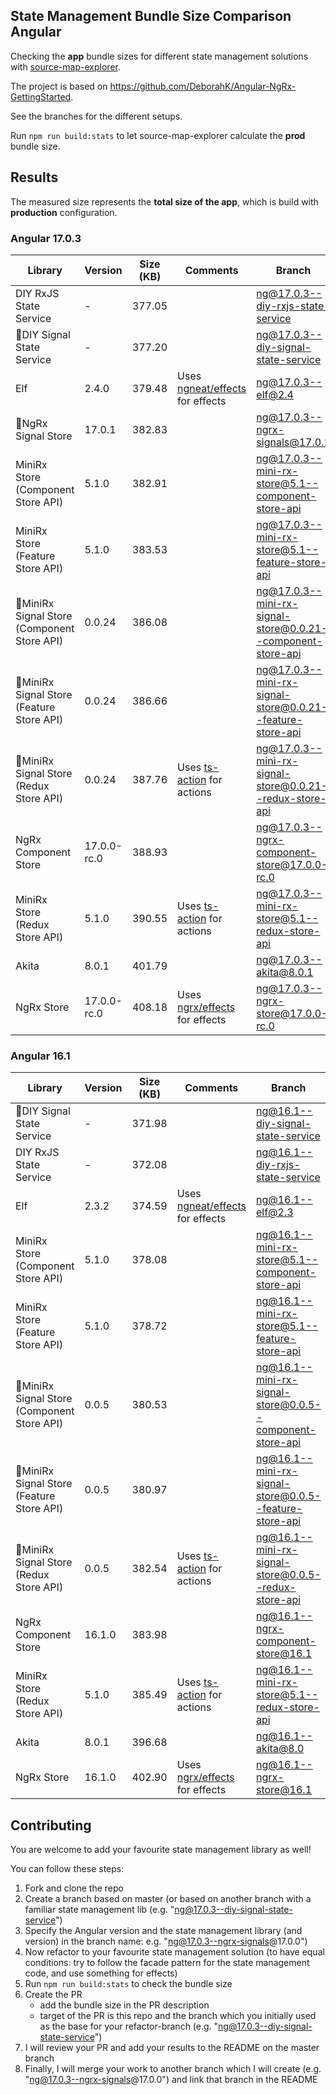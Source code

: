## State Management Bundle Size Comparison Angular

Checking the **app** bundle sizes for different state management solutions with [source-map-explorer](https://www.npmjs.com/package/source-map-explorer).

The project is based on https://github.com/DeborahK/Angular-NgRx-GettingStarted.

See the branches for the different setups.

Run `npm run build:stats` to let source-map-explorer calculate the **prod** bundle size.

## Results

The measured size represents the **total size of the app**, which is build with **production** configuration.

### Angular 17.0.3

| Library                                     | Version     | Size (KB) | Comments                                                             | Branch                                                                                                                                                                                              |
|---------------------------------------------|-------------|-----------|----------------------------------------------------------------------|-----------------------------------------------------------------------------------------------------------------------------------------------------------------------------------------------------|
| DIY RxJS State Service                      | -           | 377.05    |                                                                      | [ng@17.0.3--diy-rxjs-state-service](https://github.com/spierala/angular-state-management-comparison/tree/ng%4017.0.3--diy-rxjs-state-service)                                                       |
| 🚦DIY Signal State Service                  | -           | 377.20    |                                                                      | [ng@17.0.3--diy-signal-state-service](https://github.com/spierala/angular-state-management-comparison/tree/ng%4017.0.3--diy-signal-state-service)                                                   |
| Elf                                         | 2.4.0       | 379.48    | Uses [ngneat/effects](https://github.com/ngneat/effects) for effects | [ng@17.0.3--elf@2.4](https://github.com/spierala/angular-state-management-comparison/tree/ng%4017.0.3--elf%402.4)                                                                                   |
| 🚦NgRx Signal Store                         | 17.0.1      | 382.83    |                                                                      | [ng@17.0.3--ngrx-signals@17.0.1](https://github.com/spierala/angular-state-management-comparison/tree/ng%4017.0.3--ngrx-signals%4017.0.1)                                                           |
| MiniRx Store (Component Store API)          | 5.1.0       | 382.91    |                                                                      | [ng@17.0.3--mini-rx-store@5.1--component-store-api](https://github.com/spierala/angular-state-management-comparison/tree/ng%4017.0.3--mini-rx-store%405.1--component-store-api)                     |
| MiniRx Store (Feature Store API)            | 5.1.0       | 383.53    |                                                                      | [ng@17.0.3--mini-rx-store@5.1--feature-store-api](https://github.com/spierala/angular-state-management-comparison/tree/ng%4017.0.3--mini-rx-store%405.1--feature-store-api)                         |
| 🚦MiniRx Signal Store (Component Store API) | 0.0.24      | 386.08    |                                                                      | [ng@17.0.3--mini-rx-signal-store@0.0.21--component-store-api](https://github.com/spierala/angular-state-management-comparison/tree/ng%4017.0.3--mini-rx-signal-store%400.0.21--component-store-api) |
| 🚦MiniRx Signal Store (Feature Store API)   | 0.0.24      | 386.66    |                                                                      | [ng@17.0.3--mini-rx-signal-store@0.0.21--feature-store-api](https://github.com/spierala/angular-state-management-comparison/tree/ng%4017.0.3--mini-rx-signal-store%400.0.21--feature-store-api)     |
| 🚦MiniRx Signal Store (Redux Store API)     | 0.0.24      | 387.76    | Uses [ts-action](https://github.com/cartant/ts-action) for actions   | [ng@17.0.3--mini-rx-signal-store@0.0.21--redux-store-api](https://github.com/spierala/angular-state-management-comparison/tree/ng%4017.0.3--mini-rx-signal-store%400.0.21--redux-store-api)         |
| NgRx Component Store                        | 17.0.0-rc.0 | 388.93    |                                                                      | [ng@17.0.3--ngrx-component-store@17.0.0-rc.0](https://github.com/spierala/angular-state-management-comparison/tree/ng%4017.0.3--ngrx-component-store%4017.0.0-rc.0)                                 |
| MiniRx Store (Redux Store API)              | 5.1.0       | 390.55    | Uses [ts-action](https://github.com/cartant/ts-action) for actions   | [ng@17.0.3--mini-rx-store@5.1--redux-store-api](https://github.com/spierala/angular-state-management-comparison/tree/ng%4017.0.3--mini-rx-store%405.1--redux-store-api)                             |
| Akita                                       | 8.0.1       | 401.79    |                                                                      | [ng@17.0.3--akita@8.0.1 ](https://github.com/spierala/angular-state-management-comparison/tree/ng%4017.0.3--akita%408.0.1)                                                                          |
| NgRx Store                                  | 17.0.0-rc.0 | 408.18    | Uses [ngrx/effects](https://ngrx.io/guide/effects) for effects       | [ng@17.0.3--ngrx-store@17.0.0-rc.0](https://github.com/spierala/angular-state-management-comparison/tree/ng%4017.0.3--ngrx-store%4017.0.0-rc.0)                                                     |

### Angular 16.1

| Library                                     | Version | Size (KB) | Comments                                                             | Branch                                                                                                                                                                                        |
|---------------------------------------------|---------|-----------|----------------------------------------------------------------------|-----------------------------------------------------------------------------------------------------------------------------------------------------------------------------------------------|
| 🚦DIY Signal State Service                  | -       | 371.98    |                                                                      | [ng@16.1--diy-signal-state-service](https://github.com/spierala/angular-state-management-comparison/tree/ng%4016.1--diy-signal-state-service)                                                 |
| DIY RxJS State Service                      | -       | 372.08    |                                                                      | [ng@16.1--diy-rxjs-state-service](https://github.com/spierala/angular-state-management-comparison/tree/ng%4016.1--diy-rxjs-state-service)                                                     |
| Elf                                         | 2.3.2   | 374.59    | Uses [ngneat/effects](https://github.com/ngneat/effects) for effects | [ng@16.1--elf@2.3](https://github.com/spierala/angular-state-management-comparison/tree/ng%4016.1--elf%402.3)                                                                                 |
| MiniRx Store (Component Store API)          | 5.1.0   | 378.08    |                                                                      | [ng@16.1--mini-rx-store@5.1--component-store-api](https://github.com/spierala/angular-state-management-comparison/tree/ng%4016.1--mini-rx-store%405.1--component-store-api)                   |
| MiniRx Store (Feature Store API)            | 5.1.0   | 378.72    |                                                                      | [ng@16.1--mini-rx-store@5.1--feature-store-api](https://github.com/spierala/angular-state-management-comparison/tree/ng%4016.1--mini-rx-store%405.1--feature-store-api)                       |
| 🚦MiniRx Signal Store (Component Store API) | 0.0.5   | 380.53    |                                                                      | [ng@16.1--mini-rx-signal-store@0.0.5--component-store-api](https://github.com/spierala/angular-state-management-comparison/tree/ng%4016.1--mini-rx-signal-store%400.0.5--component-store-api) |
| 🚦MiniRx Signal Store (Feature Store API)   | 0.0.5   | 380.97    |                                                                      | [ng@16.1--mini-rx-signal-store@0.0.5--feature-store-api](https://github.com/spierala/angular-state-management-comparison/tree/ng%4016.1--mini-rx-signal-store%400.0.5--feature-store-api)     |
| 🚦MiniRx Signal Store (Redux Store API)     | 0.0.5   | 382.54    | Uses [ts-action](https://github.com/cartant/ts-action) for actions   | [ng@16.1--mini-rx-signal-store@0.0.5--redux-store-api](https://github.com/spierala/angular-state-management-comparison/tree/ng%4016.1--mini-rx-signal-store%400.0.5--redux-store-api)         |
| NgRx Component Store                        | 16.1.0  | 383.98    |                                                                      | [ng@16.1--ngrx-component-store@16.1](https://github.com/spierala/angular-state-management-comparison/tree/ng%4016.1--ngrx-component-store%4016.1)                                             |
| MiniRx Store (Redux Store API)              | 5.1.0   | 385.49    | Uses [ts-action](https://github.com/cartant/ts-action) for actions   | [ng@16.1--mini-rx-store@5.1--redux-store-api](https://github.com/spierala/angular-state-management-comparison/tree/ng%4016.1--mini-rx-store%405.1--redux-store-api)                           |
| Akita                                       | 8.0.1   | 396.68    |                                                                      | [ng@16.1--akita@8.0](https://github.com/spierala/angular-state-management-comparison/tree/ng%4016.1--akita%408.0)                                                                             |
| NgRx Store                                  | 16.1.0  | 402.90    | Uses [ngrx/effects](https://ngrx.io/guide/effects) for effects       | [ng@16.1--ngrx-store@16.1](https://github.com/spierala/angular-state-management-comparison/tree/ng%4016.1--ngrx-store%4016.1)                                                                 |

## Contributing

You are welcome to add your favourite state management library as well!

You can follow these steps:

1. Fork and clone the repo
2. Create a branch based on master (or based on another branch with a familiar state management lib (e.g. "ng@17.0.3--diy-signal-state-service")
3. Specify the Angular version and the state management library (and version) in the branch name: e.g. "ng@17.0.3--ngrx-signals@17.0.0")
4. Now refactor to your favourite state management solution (to have equal conditions: try to follow the facade pattern for the state management code, and use something for effects)
5. Run `npm run build:stats` to check the bundle size
6. Create the PR
   - add the bundle size in the PR description
   - target of the PR is this repo and the branch which you initially used as the base for your refactor-branch (e.g. "ng@17.0.3--diy-signal-state-service")
7. I will review your PR and add your results to the README on the master branch
8. Finally, I will merge your work to another branch which I will create (e.g. "ng@17.0.3--ngrx-signals@17.0.0") and link that branch in the README
